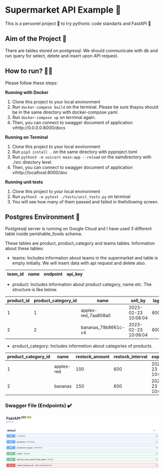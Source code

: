 # Supermarket API Example 🚀

This is a personel project 🚀 to try pythonic code standarts and FastAPI 🐍

## Aim of the Project 🎯

There are tables stored on postgresql. We should communicate with db and run query for select, delete and insert upon API request.

## How to run? 🏃‍♀️

Please follow these steps:

**Running with Docker**

1. Clone this project to your local environment
2. Run `docker-compose build` on the terminal. Please be sure thayou should be in the same directory with docker-compose yaml.
3. Run `docker-compose up` on terminal again. 
4. Then, you can connect to swagger document of application vihttp://0.0.0.0:8000/docs

**Running on Terminal**

1. Clone this project to your local environment
2. Run `pip3 install .` on the same directory with pyproject.toml
3. Run `python3 -m uvicorn main:app --reload` on the samdirectory with ./src directory level.
4. Then, you can connect to swagger document of application vihttp://localhost:8000/doc

**Running unit tests**

1. Clone this project to your local environment
2. Run `python3 -m pytest ./tests/unit_tests.py` on terminal
3. You will see how many of them passed and failed in thefollowing screen.

## Postgres Environment 🐘

Postgresql server is running on Google Cloud and I have used 3 different table inside perishable_foods schema.  

These tables are product, product_category and teams tables. Information about these tables:

- teams: Includes information about teams in the supermarket and table is empty initially. We will insert data with api request and delete also.

| team_id   |  name  |  endpoint  |   api_key   |
| --------- | ------ | ---------- | ------------|


- product: Includes information about product category, name etc. The structure is like below.

| product_id    | product_category_id |         name         |       sell_by       |  lag |
| ------------- | ------------------- | -------------------- | ------------------- | ---- |
| 1             | 1                   | apples-red_7aa808a0  | 2023-02-23 10:08:04 | 600  |
| 2             | 2                   | bananas_79b8661c-c4  | 2023-02-23 10:08:04 | 600  |

- product_category: Includes informetion about categories of products.

|  product_category_id  |     name   |    restock_amount    |  restock_interval   |  expiry_time        |
| --------------------- | ---------- | -------------------- | ------------------- | ------------------- |
| 1                     | apples-red | 100                  | 600                 | 2024-02-23 10:08:04 |
| 2                     | bananas    | 150                  | 600                 | 2024-02-23 10:08:04 | 

### Swagger File (Endpoints) ✔️


![Endpoints](swagger.jpg)

